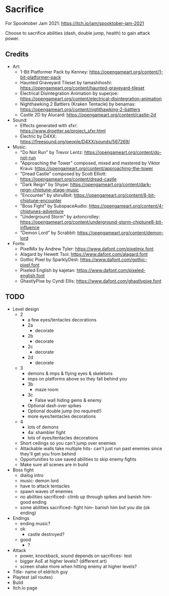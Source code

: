 # Sacrifice

For Spooktober Jam 2021: https://itch.io/jam/spooktober-jam-2021

Choose to sacrifice abilities (dash, double jump, health) to gain attack power.

## Credits

- Art:
	- 1-Bit Platformer Pack by Kenney: https://opengameart.org/content/1-bit-platformer-pack
	- Haunted Graveyard Tileset by tamashihoshi: https://opengameart.org/content/haunted-graveyard-tileset
	- Electrical Disintegration Animation by superjoe: https://opengameart.org/content/electrical-disintegration-animation
	- Nighthawking 2 Battlers (Kraken Tentacle) by benamas: https://opengameart.org/content/nighthawking-2-battlers
	- Castle 2D by Alucard: https://opengameart.org/content/castle-2d
- Sound:
	- Effects generated with sfxr: https://www.drpetter.se/project_sfxr.html
	- Electric by D4XX: https://freesound.org/people/D4XX/sounds/567269/
- Music:
	- "Do Not Run" by Trevor Lentz: https://opengameart.org/content/do-not-run
	- "Approaching the Tower" composed, mixed and mastered by Viktor Kraus: https://opengameart.org/content/approaching-the-tower
	- "Dread Castle" composed by Scott Elliott: https://opengameart.org/content/dread-castle
	- "Dark Reign" by Shype: https://opengameart.org/content/dark-reign-chiptune-stage-music
	- "Encounter" by shiru8bit: https://opengameart.org/content/8-bit-chiptune-encounter
	- "Boss Fight" by SubspaceAudio: https://opengameart.org/content/4-chiptunes-adventure
	- "Underground Storm" by axtoncrolley: https://opengameart.org/content/underground-storm-chiptune8-bit-influence
	- "Demon Lord" by Scrabbit: https://opengameart.org/content/demon-lord
- Fonts:
	- PixelMix by Andrew Tyler: https://www.dafont.com/pixelmix.font
	- Alagard by Hewett Tsoi: https://www.dafont.com/alagard.font
	- Gothic Pixel by SparklyDest: https://www.dafont.com/gothic-pixel.font
	- Pixeled English by kajetan: https://www.dafont.com/pixeled-english.font
	- GhastlyPixe by Cyndi Ellis: https://www.dafont.com/ghastlypixe.font

## TODO

- Level design
	- 2
		- a few eyes/tentacles decorations
		- 2a
			- decorate
		- 2b
			- decorate
		- 2c
			- decorate
		- 2d
			- decorate
	- 3
		- demons & imps & flying eyes & skeletons
		- imps on platforms above so they fall behind you
		- 3b
			- maze room
		- 3c
			- False wall hiding gems & enemy
		- Optional dash over spikes
		- Optional double jump (no required!)
		- more eyes/tentacles decorations
	- 4
		- lots of demons
		- 4a: shambler fight
		- lots of eyes/tentacles decorations
	- Short ceilings so you can't jump over enemies
	- Attackable walls take multiple hits- can't just run past enemies since they'll get you from behind
	- Opportunities to use saved abilities to skip enemy fights
	- Make sure all scenes are in build
- Boss fight
	- dialog intro
	- music: demon lord
	- have to attack tentacles
	- spawn waves of enemies
	- no abilities sacrificed- climb up through spikes and banish him- good ending
	- some abilities sacrificed- fight him- banish him but you die (ok ending)
- Endings
	- ending music?
	- ok
		- castle destroyed?
	- good
		- ?
- Attack
	- power, knockback, sound depends on sacrifices- test
	- bigger AoE at higher levels? (different art)
	- screen shake more when hitting enemy at higher levels?
- Title- name of eldritch guy
- Playtest (all routes)
- Build
- Itch.io page